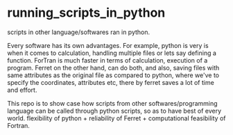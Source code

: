 # running_scripts_in_python
scripts in other language/softwares ran in python.

Every software has its own advantages. For example, python is very is when it comes to calculation, handling multiple files
or lets say defining a function. ForTran is much faster in terms of calculation, execution of a program. Ferret on the other hand,
can do both, and also, saving files with same attributes as the original file as compared to python, where we've to specify the 
coordinates, attributes etc, there by ferret saves a lot of time and effort.

This repo is to show case how scripts from other softwares/programming language can be called through python scripts, so as to have 
best of every world. flexibility of python + reliability of Ferret + computational feasibility of Fortran.

